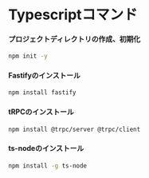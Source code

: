 # Typescriptコマンド

#### プロジェクトディレクトリの作成、初期化
```bash
npm init -y
```

#### Fastifyのインストール
```bash
npm install fastify
``` 

#### tRPCのインストール
```bash
npm install @trpc/server @trpc/client
```

#### ts-nodeのインストール
```bash
npm install -g ts-node
```
